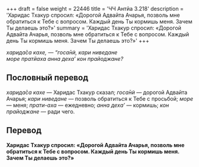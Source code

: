 +++
draft = false
weight = 22446
title = 'ЧЧ Антйа 3.218'
description = 'Харидас Тхакур спросил: «Дорогой Адвайта Ачарья, позволь мне обратиться к Тебе с вопросом. Каждый день Ты кормишь меня. Зачем Ты делаешь это?»'
summary = 'Харидас Тхакур спросил: «Дорогой Адвайта Ачарья, позволь мне обратиться к Тебе с вопросом. Каждый день Ты кормишь меня. Зачем Ты делаешь это?»'
+++

_харида̄са кахе, — “госа̄н̃и, кари ниведане  
море пратйаха анна деха’ кон прайоджане?_

## Пословный перевод

_харида̄са_ _кахе_ — Харидас Тхакур сказал; _госа̄н̃и_ — дорогой Адвайта Ачарья; _кари_ _ниведане_ — позволь обратиться к Тебе с просьбой; _море_ — меня; _прати_\-_аха_ — ежедневно; _анна_ _деха’_ — кормишь; _кон_ _прайоджане_ — ради чего.

## Перевод

**Харидас Тхакур спросил: «Дорогой Адвайта Ачарья, позволь мне обратиться к Тебе с вопросом. Каждый день Ты кормишь меня. Зачем Ты делаешь это?»**
